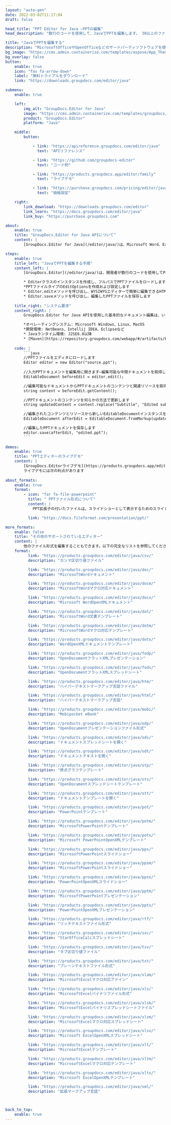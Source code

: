 ```yaml
---
layout: "auto-gen"
date: 2022-03-02T11:17:04
draft: false

head_title: "PPT Editor for Java –PPTの編集"
head_description: "数行のコードを使用して、JavaでPPTを編集します。 30以上のファイル形式用の高速で堅牢なドキュメントエディタAPI."

title: "JavaでPPTを編集する"
description: "MicrosoftOfficeやOpenOfficeなどのサードパーティソフトウェアを使用しない、Javaアプリケーション用の強力で高速なPPTエディタ."
bg_image: "https://cms.admin.containerize.com/templates/aspose/App_Themes/V3/images/bg/header1.png"
bg_overlay: false
button:
    enable: true
    icon: "fas fa-arrow-down"
    label: "無料トライアルをダウンロード"
    link: "https://downloads.groupdocs.com/editor/java"

submenu:
    enable: true

    left:
        img_alt: "GroupDocs.Editor for Java"
        image: "https://cms.admin.containerize.com/templates/groupdocs/images/product-logos/90x90-noborder/groupdocs-editor-java.png"
        product: "GroupDocs.Editor"
        platform: "Java"

    middle:
        button:

            - link: "https://apireference.groupdocs.com/editor/java"
              text: "APIリファレンス"

            - link: "https://github.com/groupdocs-editor"
              text: "コード例"

            - link: "https://products.groupdocs.app/editor/family"
              text: "ライブデモ"

            - link: "https://purchase.groupdocs.com/pricing/editor/java"
              text: "価格設定"

    right:
        link_download: "https://downloads.groupdocs.com/editor"
        link_learn: "https://docs.groupdocs.com/editor/java"
        link_buy: "https://purchase.groupdocs.com"

about:
    enable: true
    title: "GroupDocs.Editor for Java APIについて"
    content: |
        [GroupDocs.Editor for Java](/editor/java/)は、Microsoft Word、Excel、PowerPoint、OpenOfficeのドキュメントおよびプレゼンテーションを編集するための正しい選択です。 GroupDocs.Editorは、高性能が要求されるサーバー側およびバックエンドシステムに適したスタンドアロンAPIです。 MicrosoftやOpenOfficeのようなソフトウェアには依存しません。

steps:
    enable: true
    title_left: "JavaでPPTを編集する手順"
    content_left: |
        [GroupDocs.Editor](/editor/java/)は、開発者が数行のコードを使用してPPTファイルを編集するための簡単で簡単な方法を提供します。

        * Editorクラスのインスタンスを作成し、フルパスでPPTファイルをロードします
        *PPTファイルタイプのEditOptionsを作成および設定します
        * Editor.editメソッドを呼び出し、WYSIWYGエディターで簡単に編集できるHTML形式のPPTドキュメントを取得します。
        * Editor.saveメソッドを呼び出し、編集したPPTファイルを保存します
        
    title_right: "システム要求"
    content_right: |
        GroupDocs.Editor for Java APIを使用した基本的なドキュメント編集は、いくつかの簡単な手順を実装することで実行できます。当社のAPIは、すべての主要なプラットフォームとオペレーティングシステムでサポートされています。以下のコードを実行する前に、システムに次の前提条件がインストールされていることを確認してください。

        *オペレーティングシステム: Microsoft Windows、Linux、MacOS
        *開発環境: NetBeans、Intellij IDEA、Eclipseなど
        * Javaランタイム環境: J2SE6.0以降
        * [Maven](https://repository.groupdocs.com/webapp/#/artifacts/browse/tree/General/repo/com/groupdocs/groupdocs-editor)からJava用のGroupDocs.Editorの最新バージョンを入手してください。
       
    code: |
        ```java
        //PPTファイルをエディタにロードします
        Editor editor = new Editor("source.ppt");
        
        //入力PPTドキュメントを編集用に開きます—編集可能な中間ドキュメントを取得します
        EditableDocument beforeEdit = editor.edit();

        //編集可能なドキュメントからPPTドキュメントのコンテンツと関連リソースを取得します
        string content = beforeEdit.getContent();

        //PPTドキュメントのコンテンツを何らかの方法で更新します
        string updatedContent = content.replace("Subtitle", "Edited subtitle");

        //編集されたコンテンツとリソースから新しいEditableDocumentインスタンスを作成します
        EditableDocument afterEdit = EditableDocument.fromMarkup(updatedContent, null);

        //編集したPPTドキュメントを保存します
        editor.save(afterEdit, "edited.ppt");
        ```
        
demos:
    enable: true
    title: "PPTエディターのライブデモ"
    content: |
        [GroupDocs.Editorライブデモ](https://products.groupdocs.app/editor/family)サイトにアクセスして、今すぐPPTを編集してください。  
        ライブデモには次の利点があります
        
about_formats:
    enable: true
    format:
        - icon: "far fa-file-powerpoint"
          title: " PPTファイル形式について"
          content: |
            PPT拡張子の付いたファイルは、スライドショーとして表示するためのスライドのコレクションで構成されるPowerPointファイルを表します。これは、MicrosoftPowerPoint97-2003で使用されるバイナリファイル形式を指定します。 PPTファイルには、テキスト、箇条書き、画像、マルチメディア、その他の埋め込みOLEオブジェクトなど、さまざまな種類の情報を含めることができます。 Microsoftは、2007年以降、Office OpenXMLに基づいており、このバイナリファイル形式とは異なる、PPTXと呼ばれるPowerPoint用の新しいファイル形式を考案しました。

          link: "https://docs.fileformat.com/presentation/ppt/"

more_formats:
    enable: false
    title: "その他のサポートされているエディター"
    content: |
        他のファイル形式を編集することもできます。以下の完全なリストを参照してください。
    format:
          link: "https://products.groupdocs.com/editor/java/csv/"
          description: "カンマ区切り値ファイル"

          link: "https://products.groupdocs.com/editor/java/doc/"
          description: "MicrosoftWordドキュメント"

          link: "https://products.groupdocs.com/editor/java/docm/"
          description: "MicrosoftWordマクロ対応ドキュメント"

          link: "https://products.groupdocs.com/editor/java/docx/"
          description: "Microsoft WordOpenXMLドキュメント"

          link: "https://products.groupdocs.com/editor/java/dot/"
          description: "MicrosoftWord文書テンプレート"

          link: "https://products.groupdocs.com/editor/java/dotm/"
          description: "MicrosoftWordマクロ対応テンプレート"

          link: "https://products.groupdocs.com/editor/java/dotx/"
          description: "WordOpenXMLドキュメントテンプレート"

          link: "https://products.groupdocs.com/editor/java/fodp/"
          description: "OpenDocumentフラットXMLプレゼンテーション"

          link: "https://products.groupdocs.com/editor/java/fods/"
          description: "OpenDocumentフラットXMLスプレッドシート"

          link: "https://products.groupdocs.com/editor/java/htm/"
          description: "ハイパーテキストマークアップ言語ファイル"

          link: "https://products.groupdocs.com/editor/java/html/"
          description: "ハイパーテキストマークアップ言語"

          link: "https://products.groupdocs.com/editor/java/mobi/"
          description: "Mobipocket eBook"

          link: "https://products.groupdocs.com/editor/java/odp/"
          description: "OpenDocumentプレゼンテーションファイル形式"

          link: "https://products.groupdocs.com/editor/java/ods/"
          description: "ドキュメントスプレッドシートを開く"

          link: "https://products.groupdocs.com/editor/java/odt/"
          description: "ドキュメントテキストを開く"

          link: "https://products.groupdocs.com/editor/java/otp/"
          description: "原点グラフテンプレート"

          link: "https://products.groupdocs.com/editor/java/ots/"
          description: "OpenDocumentスプレッドシートテンプレート"

          link: "https://products.groupdocs.com/editor/java/ott/"
          description: "ドキュメントテンプレートを開く"

          link: "https://products.groupdocs.com/editor/java/pot/"
          description: "PowerPointテンプレート"

          link: "https://products.groupdocs.com/editor/java/potm/"
          description: "MicrosoftPowerPointテンプレート"

          link: "https://products.groupdocs.com/editor/java/potx/"
          description: "Microsoft PowerPointOpenXMLテンプレート"

          link: "https://products.groupdocs.com/editor/java/pps/"
          description: "MicrosoftPowerPointスライドショー"

          link: "https://products.groupdocs.com/editor/java/ppsm/"
          description: "MicrosoftPowerPointスライドショー"

          link: "https://products.groupdocs.com/editor/java/ppsx/"
          description: "PowerPointOpenXMLスライドショー"

          link: "https://products.groupdocs.com/editor/java/pptm/"
          description: "MicrosoftPowerPointプレゼンテーション"

          link: "https://products.groupdocs.com/editor/java/pptx/"
          description: "PowerPointOpenXMLプレゼンテーション"

          link: "https://products.groupdocs.com/editor/java/rtf/"
          description: "リッチテキストファイル形式"

          link: "https://products.groupdocs.com/editor/java/sxc/"
          description: "StarOfficeCalcスプレッドシート"

          link: "https://products.groupdocs.com/editor/java/tsv/"
          description: "タブ区切り値ファイル"

          link: "https://products.groupdocs.com/editor/java/txt/"
          description: "プレーンテキストファイル形式"

          link: "https://products.groupdocs.com/editor/java/xlam/"
          description: "MicrosoftExcelマクロ対応アドイン"

          link: "https://products.groupdocs.com/editor/java/xls/"
          description: "MicrosoftExcelバイナリファイル形式"

          link: "https://products.groupdocs.com/editor/java/xlsb/"
          description: "MicrosoftExcelバイナリスプレッドシートファイル"

          link: "https://products.groupdocs.com/editor/java/xlsm/"
          description: "MicrosoftExcelマクロ対応スプレッドシート"

          link: "https://products.groupdocs.com/editor/java/xlsx/"
          description: "Microsoft ExcelOpenXMLスプレッドシート"

          link: "https://products.groupdocs.com/editor/java/xlt/"
          description: "MicrosoftExcelテンプレート"

          link: "https://products.groupdocs.com/editor/java/xltm/"
          description: "MicrosoftExcelマクロ対応テンプレート"

          link: "https://products.groupdocs.com/editor/java/xltx/"
          description: "Microsoft ExcelOpenXMLテンプレート"

          link: "https://products.groupdocs.com/editor/java/xml/"
          description: "拡張マークアップ言語"



back_to_top:
    enable: true
---
```


